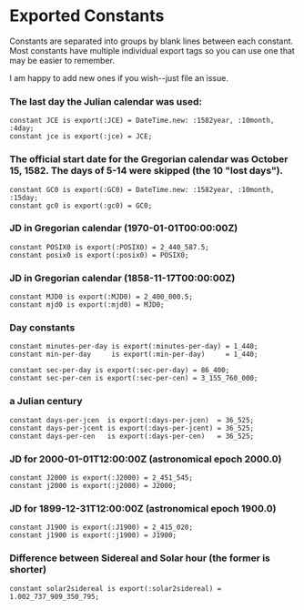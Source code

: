 Exported Constants
==================

Constants are separated into groups by blank lines between each constant. Most constants have multiple individual export tags so you can use one that may be easier to remember.

I am happy to add new ones if you wish--just file an issue.

### The last day the Julian calendar was used:

    constant JCE is export(:JCE) = DateTime.new: :1582year, :10month, :4day;
    constant jce is export(:jce) = JCE;

### The official start date for the Gregorian calendar was October 15, 1582. The days of 5-14 were skipped (the 10 "lost days").

    constant GC0 is export(:GC0) = DateTime.new: :1582year, :10month, :15day;
    constant gc0 is export(:gc0) = GC0;

### JD in Gregorian calendar (1970-01-01T00:00:00Z)

    constant POSIX0 is export(:POSIX0) = 2_440_587.5; 
    constant posix0 is export(:posix0) = POSIX0;

### JD in Gregorian calendar (1858-11-17T00:00:00Z)

    constant MJD0 is export(:MJD0) = 2_400_000.5; 
    constant mjd0 is export(:mjd0) = MJD0;

### Day constants

    constant minutes-per-day is export(:minutes-per-day) = 1_440;
    constant min-per-day     is export(:min-per-day)     = 1_440;

    constant sec-per-day is export(:sec-per-day) = 86_400;
    constant sec-per-cen is export(:sec-per-cen) = 3_155_760_000;

### a Julian century

    constant days-per-jcen  is export(:days-per-jcen)  = 36_525; 
    constant days-per-jcent is export(:days-per-jcent) = 36_525;        
    constant days-per-cen   is export(:days-per-cen)   = 36_525;

### JD for 2000-01-01T12:00:00Z (astronomical epoch 2000.0)

    constant J2000 is export(:J2000) = 2_451_545;    
    constant j2000 is export(:j2000) = J2000;

### JD for 1899-12-31T12:00:00Z (astronomical epoch 1900.0)

    constant J1900 is export(:J1900) = 2_415_020;     
    constant j1900 is export(:j1900) = J1900;

### Difference between Sidereal and Solar hour (the former is shorter)

    constant solar2sidereal is export(:solar2sidereal) = 1.002_737_909_350_795;

